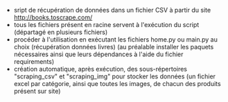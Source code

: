 - sript de récupération de données dans un fichier CSV à partir du site http://books.toscrape.com/
- tous les fichiers présent en racine servent à l'exécution du script (départagé en plusieurs fichiers)
- procéder à l'utilisation en exécutant les fichiers home.py ou main.py au choix (récupération données livres)
(au préalable installer les paquets nécessaires ainsi que leurs dépendances à l'aide du fichier requirements)
- création automatique, après exécution, des sous-répertoires "scraping_csv" et "scraping_img" pour stocker les données
(un fichier excel par catégorie, ainsi que toutes les images, de chacun des produits présent sur site)
